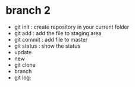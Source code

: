 # branch 2

- git init : create repository in your current folder
- git add : add the file to staging area
- git commit : add file to master
- git status : show the status
- update
- new
- git clone <URL>
- branch
- git log: 
